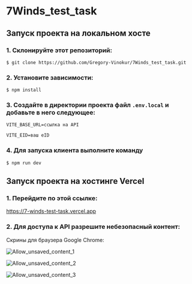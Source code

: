 # 7Winds_test_task

## Запуск проекта на локальном хосте

### 1. Склонируйте этот репозиторий:

`$ git clone https://github.com/Gregory-Vinokur/7Winds_test_task.git`

### 2. Установите зависимости:

`$ npm install`

### 3. Создайте в директории проекта файл `.env.local` и добавьте в него следующее:

```
VITE_BASE_URL=ссылка на API
```

```
VITE_EID=ваш eID
```

### 4. Для запуска клиента выполните команду

`$ npm run dev`

## Запуск проекта на хостинге Vercel

### 1. Перейдите по этой ссылке:

https://7-winds-test-task.vercel.app

### 2. Для доступа к API разрешите небезопасный контент:

Скрины для браузера Google Chrome:

![Allow_unsaved_content_1](https://github.com/Gregory-Vinokur/7Winds_test_task/assets/98179706/471dfd3d-5633-4413-98b5-dca30773dfa2)

![Allow_unsaved_content_2](https://github.com/Gregory-Vinokur/7Winds_test_task/assets/98179706/833a04bf-646d-4c35-9347-92e91c585e44)

![Allow_unsaved_content_3](https://github.com/Gregory-Vinokur/7Winds_test_task/assets/98179706/de4efb98-8683-4abe-a8d4-af4ddb9b8f96)
